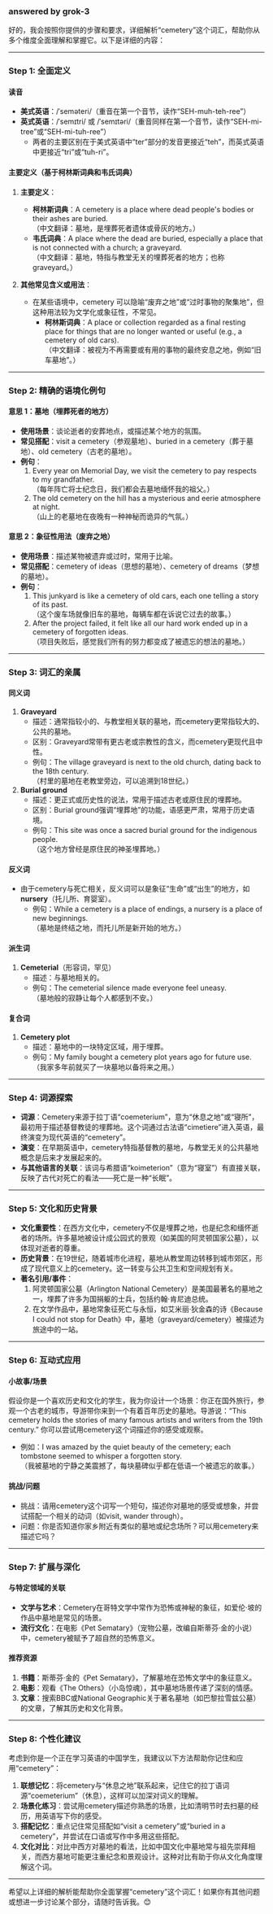 ### answered by grok-3
好的，我会按照你提供的步骤和要求，详细解析“cemetery”这个词汇，帮助你从多个维度全面理解和掌握它。以下是详细的内容：

---

### **Step 1: 全面定义**

#### **读音**
- **美式英语**：/ˈseməteri/（重音在第一个音节，读作“SEH-muh-teh-ree”）
- **英式英语**：/ˈsemɪtri/ 或 /ˈsemɪtəri/（重音同样在第一个音节，读作“SEH-mi-tree”或“SEH-mi-tuh-ree”）
  - 两者的主要区别在于美式英语中“ter”部分的发音更接近“teh”，而英式英语中更接近“tri”或“tuh-ri”。

#### **主要定义（基于柯林斯词典和韦氏词典）**
1. **主要定义**：
   - **柯林斯词典**：A cemetery is a place where dead people's bodies or their ashes are buried.  
     （中文翻译：墓地，是埋葬死者遗体或骨灰的地方。）
   - **韦氏词典**：A place where the dead are buried, especially a place that is not connected with a church; a graveyard.  
     （中文翻译：墓地，特指与教堂无关的埋葬死者的地方；也称graveyard。）
   
2. **其他常见含义或用法**：
   - 在某些语境中，cemetery 可以隐喻“废弃之地”或“过时事物的聚集地”，但这种用法较为文学化或象征性，不常见。
     - **柯林斯词典**：A place or collection regarded as a final resting place for things that are no longer wanted or useful (e.g., a cemetery of old cars).  
       （中文翻译：被视为不再需要或有用的事物的最终安息之地，例如“旧车墓地”。）

---

### **Step 2: 精确的语境化例句**

#### **意思 1：墓地（埋葬死者的地方）**
- **使用场景**：谈论逝者的安葬地点，或描述某个地方的氛围。
- **常见搭配**：visit a cemetery（参观墓地）、buried in a cemetery（葬于墓地）、old cemetery（古老的墓地）。
- **例句**：
  1. Every year on Memorial Day, we visit the cemetery to pay respects to my grandfather.  
     （每年阵亡将士纪念日，我们都会去墓地缅怀我的祖父。）
  2. The old cemetery on the hill has a mysterious and eerie atmosphere at night.  
     （山上的老墓地在夜晚有一种神秘而诡异的气氛。）

#### **意思 2：象征性用法（废弃之地）**
- **使用场景**：描述某物被遗弃或过时，常用于比喻。
- **常见搭配**：cemetery of ideas（思想的墓地）、cemetery of dreams（梦想的墓地）。
- **例句**：
  1. This junkyard is like a cemetery of old cars, each one telling a story of its past.  
     （这个废车场就像旧车的墓地，每辆车都在诉说它过去的故事。）
  2. After the project failed, it felt like all our hard work ended up in a cemetery of forgotten ideas.  
     （项目失败后，感觉我们所有的努力都变成了被遗忘的想法的墓地。）

---

### **Step 3: 词汇的亲属**

#### **同义词**
1. **Graveyard**  
   - 描述：通常指较小的、与教堂相关联的墓地，而cemetery更常指较大的、公共的墓地。  
   - 区别：Graveyard常带有更古老或宗教性的含义，而cemetery更现代且中性。  
   - 例句：The village graveyard is next to the old church, dating back to the 18th century.  
     （村里的墓地在老教堂旁边，可以追溯到18世纪。）
2. **Burial ground**  
   - 描述：更正式或历史性的说法，常用于描述古老或原住民的埋葬地。  
   - 区别：Burial ground强调“埋葬地”的功能，语感更严肃，常用于历史语境。  
   - 例句：This site was once a sacred burial ground for the indigenous people.  
     （这个地方曾经是原住民的神圣埋葬地。）

#### **反义词**
- 由于cemetery与死亡相关，反义词可以是象征“生命”或“出生”的地方，如 **nursery**（托儿所、育婴室）。  
  - 例句：While a cemetery is a place of endings, a nursery is a place of new beginnings.  
    （墓地是终结之地，而托儿所是新开始的地方。）

#### **派生词**
1. **Cemeterial**（形容词，罕见）  
   - 描述：与墓地相关的。  
   - 例句：The cemeterial silence made everyone feel uneasy.  
     （墓地般的寂静让每个人都感到不安。）

#### **复合词**
1. **Cemetery plot**  
   - 描述：墓地中的一块特定区域，用于埋葬。  
   - 例句：My family bought a cemetery plot years ago for future use.  
     （我家多年前就买了一块墓地以备将来之用。）

---

### **Step 4: 词源探索**

- **词源**：Cemetery来源于拉丁语“coemeterium”，意为“休息之地”或“寝所”，最初用于描述基督教徒的埋葬地。这个词通过古法语“cimetiere”进入英语，最终演变为现代英语的“cemetery”。  
- **演变**：在早期英语中，cemetery特指基督教的墓地，与教堂无关的公共墓地概念是后来才发展起来的。  
- **与其他语言的关联**：该词与希腊语“koimeterion”（意为“寝室”）有直接关联，反映了古代对死亡的看法——死亡是一种“长眠”。

---

### **Step 5: 文化和历史背景**

- **文化重要性**：在西方文化中，cemetery不仅是埋葬之地，也是纪念和缅怀逝者的场所。许多墓地被设计成公园式的景观（如美国的阿灵顿国家公墓），以体现对逝者的尊重。  
- **历史背景**：在19世纪，随着城市化进程，墓地从教堂周边转移到城市郊区，形成了现代意义上的cemetery。这一转变与公共卫生和空间规划有关。  
- **著名引用/事件**：
  1. 阿灵顿国家公墓（Arlington National Cemetery）是美国最著名的墓地之一，埋葬了许多为国捐躯的士兵，包括约翰·肯尼迪总统。  
  2. 在文学作品中，墓地常象征死亡与永恒，如艾米丽·狄金森的诗《Because I could not stop for Death》中，墓地（graveyard/cemetery）被描述为旅途中的一站。

---

### **Step 6: 互动式应用**

#### **小故事/场景**
假设你是一个喜欢历史和文化的学生，我为你设计一个场景：你正在国外旅行，参观一个古老的城市，导游带你来到一个有着百年历史的墓地。导游说：“This cemetery holds the stories of many famous artists and writers from the 19th century.” 你可以尝试用cemetery这个词描述你的感受或观察。  
- 例如：I was amazed by the quiet beauty of the cemetery; each tombstone seemed to whisper a forgotten story.  
  （我被墓地的宁静之美震撼了，每块墓碑似乎都在低语一个被遗忘的故事。）

#### **挑战/问题**
- 挑战：请用cemetery这个词写一个短句，描述你对墓地的感受或想象，并尝试搭配一个相关的动词（如visit, wander through）。  
- 问题：你是否知道你家乡附近有类似的墓地或纪念场所？可以用cemetery来描述它吗？

---

### **Step 7: 扩展与深化**

#### **与特定领域的关联**
- **文学与艺术**：Cemetery在哥特文学中常作为恐怖或神秘的象征，如爱伦·坡的作品中墓地是常见的场景。  
- **流行文化**：在电影《Pet Sematary》（宠物公墓，改编自斯蒂芬·金的小说）中，cemetery被赋予了超自然的恐怖意义。  

#### **推荐资源**
1. **书籍**：斯蒂芬·金的《Pet Sematary》，了解墓地在恐怖文学中的象征意义。  
2. **电影**：观看《The Others》（小岛惊魂），其中墓地场景传递了深刻的情感。  
3. **文章**：搜索BBC或National Geographic关于著名墓地（如巴黎拉雪兹公墓）的文章，了解其历史和文化背景。

---

### **Step 8: 个性化建议**

考虑到你是一个正在学习英语的中国学生，我建议以下方法帮助你记住和应用“cemetery”：
1. **联想记忆**：将cemetery与“休息之地”联系起来，记住它的拉丁语词源“coemeterium”（休息），这样可以加深对词义的理解。  
2. **场景化练习**：尝试用cemetery描述你熟悉的场景，比如清明节时去扫墓的经历，用英语写下你的感受。  
3. **搭配记忆**：重点记住常见搭配如“visit a cemetery”或“buried in a cemetery”，并尝试在口语或写作中多用这些搭配。  
4. **文化对比**：对比中西方对墓地的看法，比如中国文化中墓地常与祖先崇拜相关，而西方墓地可能更注重纪念和景观设计。这种对比有助于你从文化角度理解这个词。

---

希望以上详细的解析能帮助你全面掌握“cemetery”这个词汇！如果你有其他问题或想进一步讨论某个部分，请随时告诉我。😊